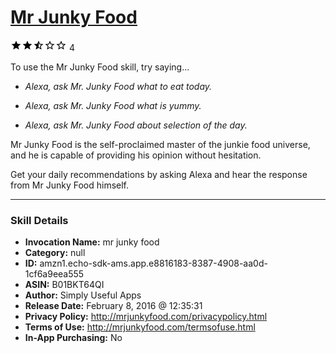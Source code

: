 # [Mr Junky Food](http://alexa.amazon.com/#skills/amzn1.echo-sdk-ams.app.e8816183-8387-4908-aa0d-1cf6a9eea555)
![2.5 stars](../../images/ic_star_black_18dp_1x.png)![2.5 stars](../../images/ic_star_black_18dp_1x.png)![2.5 stars](../../images/ic_star_half_black_18dp_1x.png)![2.5 stars](../../images/ic_star_border_black_18dp_1x.png)![2.5 stars](../../images/ic_star_border_black_18dp_1x.png) 4

To use the Mr Junky Food skill, try saying...

* *Alexa, ask Mr. Junky Food what to eat today.*

* *Alexa, ask Mr. Junky Food what is yummy.*

* *Alexa, ask Mr. Junky Food about selection of the day.*

Mr Junky Food is the self-proclaimed master of the junkie food universe, and he is capable of providing his opinion without hesitation. 

Get your daily recommendations by asking Alexa and hear the response from Mr Junky Food himself.

***

### Skill Details

* **Invocation Name:** mr junky food
* **Category:** null
* **ID:** amzn1.echo-sdk-ams.app.e8816183-8387-4908-aa0d-1cf6a9eea555
* **ASIN:** B01BKT64QI
* **Author:** Simply Useful Apps
* **Release Date:** February 8, 2016 @ 12:35:31
* **Privacy Policy:** http://mrjunkyfood.com/privacypolicy.html
* **Terms of Use:** http://mrjunkyfood.com/termsofuse.html
* **In-App Purchasing:** No
